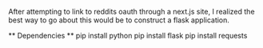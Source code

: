 After attempting to link to reddits oauth through a next.js site, I realized the best way to go about this would be to construct a flask application.


** Dependencies **
pip install python
pip install flask
pip install requests

